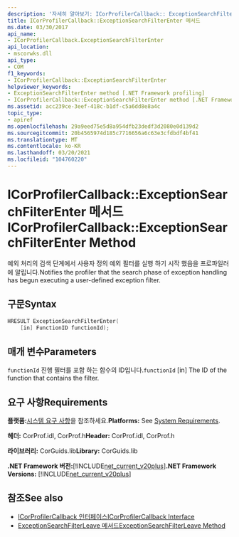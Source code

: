 ```yaml
---
description: '자세히 알아보기: ICorProfilerCallback:: ExceptionSearchFilterEnter 메서드'
title: ICorProfilerCallback::ExceptionSearchFilterEnter 메서드
ms.date: 03/30/2017
api_name:
- ICorProfilerCallback.ExceptionSearchFilterEnter
api_location:
- mscorwks.dll
api_type:
- COM
f1_keywords:
- ICorProfilerCallback::ExceptionSearchFilterEnter
helpviewer_keywords:
- ExceptionSearchFilterEnter method [.NET Framework profiling]
- ICorProfilerCallback::ExceptionSearchFilterEnter method [.NET Framework profiling]
ms.assetid: acc239ce-3eef-418c-b1df-c5a6dd8e8a4c
topic_type:
- apiref
ms.openlocfilehash: 29a9eed75e5d8a954dfb23dedf3d2080e0d139d2
ms.sourcegitcommit: 20b4565974d185c7716656a6c63e3cfdbdf4bf41
ms.translationtype: MT
ms.contentlocale: ko-KR
ms.lasthandoff: 03/20/2021
ms.locfileid: "104760220"
---
```

# <a name="icorprofilercallbackexceptionsearchfilterenter-method"></a><span data-ttu-id="7c90f-103">ICorProfilerCallback::ExceptionSearchFilterEnter 메서드</span><span class="sxs-lookup"><span data-stu-id="7c90f-103">ICorProfilerCallback::ExceptionSearchFilterEnter Method</span></span>

<span data-ttu-id="7c90f-104">예외 처리의 검색 단계에서 사용자 정의 예외 필터를 실행 하기 시작 했음을 프로파일러에 알립니다.</span><span class="sxs-lookup"><span data-stu-id="7c90f-104">Notifies the profiler that the search phase of exception handling has begun executing a user-defined exception filter.</span></span>  
  
## <a name="syntax"></a><span data-ttu-id="7c90f-105">구문</span><span class="sxs-lookup"><span data-stu-id="7c90f-105">Syntax</span></span>  
  
```cpp  
HRESULT ExceptionSearchFilterEnter(  
    [in] FunctionID functionId);  
```  
  
## <a name="parameters"></a><span data-ttu-id="7c90f-106">매개 변수</span><span class="sxs-lookup"><span data-stu-id="7c90f-106">Parameters</span></span>

<span data-ttu-id="7c90f-107">`functionId` 진행 필터를 포함 하는 함수의 ID입니다.</span><span class="sxs-lookup"><span data-stu-id="7c90f-107">`functionId` [in] The ID of the function that contains the filter.</span></span>

## <a name="requirements"></a><span data-ttu-id="7c90f-108">요구 사항</span><span class="sxs-lookup"><span data-stu-id="7c90f-108">Requirements</span></span>  

 <span data-ttu-id="7c90f-109">**플랫폼:**[시스템 요구 사항](../../get-started/system-requirements.md)을 참조하세요.</span><span class="sxs-lookup"><span data-stu-id="7c90f-109">**Platforms:** See [System Requirements](../../get-started/system-requirements.md).</span></span>  
  
 <span data-ttu-id="7c90f-110">**헤더:** CorProf.idl, CorProf.h</span><span class="sxs-lookup"><span data-stu-id="7c90f-110">**Header:** CorProf.idl, CorProf.h</span></span>  
  
 <span data-ttu-id="7c90f-111">**라이브러리:** CorGuids.lib</span><span class="sxs-lookup"><span data-stu-id="7c90f-111">**Library:** CorGuids.lib</span></span>  
  
 <span data-ttu-id="7c90f-112">**.NET Framework 버전:**[!INCLUDE[net_current_v20plus](../../../../includes/net-current-v20plus-md.md)]</span><span class="sxs-lookup"><span data-stu-id="7c90f-112">**.NET Framework Versions:** [!INCLUDE[net_current_v20plus](../../../../includes/net-current-v20plus-md.md)]</span></span>  
  
## <a name="see-also"></a><span data-ttu-id="7c90f-113">참조</span><span class="sxs-lookup"><span data-stu-id="7c90f-113">See also</span></span>

- [<span data-ttu-id="7c90f-114">ICorProfilerCallback 인터페이스</span><span class="sxs-lookup"><span data-stu-id="7c90f-114">ICorProfilerCallback Interface</span></span>](icorprofilercallback-interface.md)
- [<span data-ttu-id="7c90f-115">ExceptionSearchFilterLeave 메서드</span><span class="sxs-lookup"><span data-stu-id="7c90f-115">ExceptionSearchFilterLeave Method</span></span>](icorprofilercallback-exceptionsearchfilterleave-method.md)
